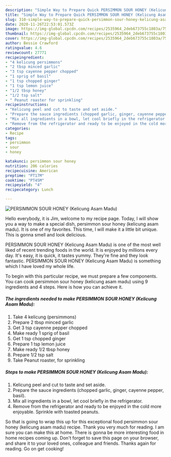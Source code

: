 ```yaml
---
description: "Simple Way to Prepare Quick PERSIMMON SOUR HONEY (Kelicung Asam Madu)"
title: "Simple Way to Prepare Quick PERSIMMON SOUR HONEY (Kelicung Asam Madu)"
slug: 310-simple-way-to-prepare-quick-persimmon-sour-honey-kelicung-asam-madu
date: 2020-11-26T22:53:01.573Z
image: https://img-global.cpcdn.com/recipes/2535964_2deb673755c1803a/751x532cq70/persimmon-sour-honey-kelicung-asam-madu-recipe-main-photo.jpg
thumbnail: https://img-global.cpcdn.com/recipes/2535964_2deb673755c1803a/751x532cq70/persimmon-sour-honey-kelicung-asam-madu-recipe-main-photo.jpg
cover: https://img-global.cpcdn.com/recipes/2535964_2deb673755c1803a/751x532cq70/persimmon-sour-honey-kelicung-asam-madu-recipe-main-photo.jpg
author: Bessie Crawford
ratingvalue: 4.6
reviewcount: 27771
recipeingredient:
- "4 kelicung persimmons"
- "2 tbsp minced garlic"
- "3 tsp cayenne pepper chopped"
- "1 sprig of basil"
- "1 tsp chopped ginger"
- "1 tsp lemon juice"
- "1/2 tbsp honey"
- "1/2 tsp salt"
- " Peanut roaster for sprinkling"
recipeinstructions:
- "Kelicung peel and cut to taste and set aside."
- "Prepare the sauce ingredients (chopped garlic, ginger, cayenne pepper, basil)."
- "Mix all ingredients in a bowl, let cool briefly in the refrigerator."
- "Remove from the refrigerator and ready to be enjoyed in the cold more enjoyable. Sprinkle with toasted peanuts."
categories:
- Recipe
tags:
- persimmon
- sour
- honey

katakunci: persimmon sour honey 
nutrition: 206 calories
recipecuisine: American
preptime: "PT17M"
cooktime: "PT45M"
recipeyield: "4"
recipecategory: Lunch

---
```



![PERSIMMON SOUR HONEY (Kelicung Asam Madu)](https://img-global.cpcdn.com/recipes/2535964_2deb673755c1803a/751x532cq70/persimmon-sour-honey-kelicung-asam-madu-recipe-main-photo.jpg)

Hello everybody, it is Jim, welcome to my recipe page. Today, I will show you a way to make a special dish, persimmon sour honey (kelicung asam madu). It is one of my favorites. This time, I will make it a little bit unique. This is gonna smell and look delicious.

PERSIMMON SOUR HONEY (Kelicung Asam Madu) is one of the most well liked of recent trending foods in the world. It is enjoyed by millions every day. It's easy, it is quick, it tastes yummy. They're fine and they look fantastic. PERSIMMON SOUR HONEY (Kelicung Asam Madu) is something which I have loved my whole life.




To begin with this particular recipe, we must prepare a few components. You can cook persimmon sour honey (kelicung asam madu) using 9 ingredients and 4 steps. Here is how you can achieve it.

<!--inarticleads1-->

##### The ingredients needed to make PERSIMMON SOUR HONEY (Kelicung Asam Madu):

1. Take 4 kelicung (persimmons)
1. Prepare 2 tbsp minced garlic
1. Get 3 tsp cayenne pepper chopped
1. Make ready 1 sprig of basil
1. Get 1 tsp chopped ginger
1. Prepare 1 tsp lemon juice
1. Make ready 1/2 tbsp honey
1. Prepare 1/2 tsp salt
1. Take  Peanut roaster, for sprinkling




<!--inarticleads2-->

##### Steps to make PERSIMMON SOUR HONEY (Kelicung Asam Madu):

1. Kelicung peel and cut to taste and set aside.
1. Prepare the sauce ingredients (chopped garlic, ginger, cayenne pepper, basil).
1. Mix all ingredients in a bowl, let cool briefly in the refrigerator.
1. Remove from the refrigerator and ready to be enjoyed in the cold more enjoyable. Sprinkle with toasted peanuts.




So that is going to wrap this up for this exceptional food persimmon sour honey (kelicung asam madu) recipe. Thank you very much for reading. I am sure you can make this at home. There is gonna be more interesting food in home recipes coming up. Don't forget to save this page on your browser, and share it to your loved ones, colleague and friends. Thanks again for reading. Go on get cooking!
